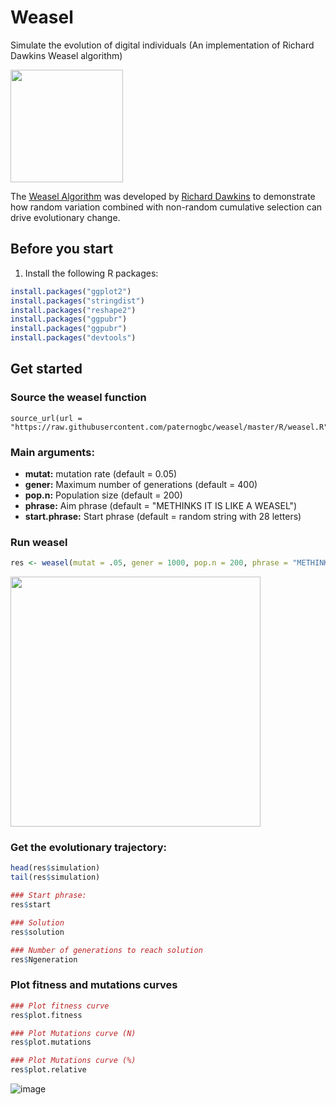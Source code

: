# Weasel

Simulate the evolution of digital individuals (An implementation of Richard Dawkins Weasel algorithm)

<img src="https://raw.githubusercontent.com/paternogbc/weasel/master/img/weasel_logo.jpg" width="180">

The [Weasel Algorithm](https://en.wikipedia.org/wiki/Weasel_program) was developed by [Richard Dawkins](https://en.wikipedia.org/wiki/Richard_Dawkins) to demonstrate how random variation combined with non-random cumulative selection can drive evolutionary change. 

## Before you start

1. Install the following R packages:  

```r
install.packages("ggplot2")
install.packages("stringdist")
install.packages("reshape2")
install.packages("ggpubr")
install.packages("ggpubr")
install.packages("devtools")
```

## Get started

### Source the weasel function

```{r}
source_url(url = "https://raw.githubusercontent.com/paternogbc/weasel/master/R/weasel.R")
```

### Main arguments:

- __mutat:__ mutation rate (default = 0.05)  
- __gener:__ Maximum number of generations (default = 400)  
- __pop.n:__ Population size (default = 200)  
- __phrase:__ Aim phrase (default = "METHINKS IT IS LIKE A WEASEL")  
- __start.phrase:__ Start phrase (default = random string with 28 letters)  

### Run weasel
```r
res <- weasel(mutat = .05, gener = 1000, pop.n = 200, phrase = "METHINKS IT IS LIKE A WEASEL")
```

<img src="https://raw.githubusercontent.com/paternogbc/weasel/master/img/run.gif" width="400">

### Get the evolutionary trajectory:
```r
head(res$simulation)
tail(res$simulation)

### Start phrase:
res$start

### Solution
res$solution

### Number of generations to reach solution
res$Ngeneration
```

### Plot fitness and mutations curves

```r
### Plot fitness curve
res$plot.fitness

### Plot Mutations curve (N)
res$plot.mutations

### Plot Mutations curve (%)
res$plot.relative
```

![image](https://user-images.githubusercontent.com/9639481/47270094-fcc01180-d53c-11e8-99b4-a9a0f8f0a30d.png)